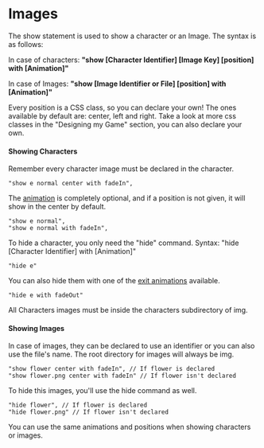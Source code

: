 # Images

The show statement is used to show a character or an Image. The syntax is as follows:

In case of characters: **"show \[Character Identifier\] \[Image Key\] \[position\] with \[Animation\]"**

In case of Images: **"show \[Image Identifier or File\] \[position\] with \[Animation\]"**

Every position is a CSS class, so you can declare your own! The ones available by default are: center, left and right. Take a look at more css classes in the "Designing my Game" section, you can also declare your own.

#### Showing Characters

Remember every character image must be declared in the character.

```
"show e normal center with fadeIn",
```

The [animation](https://daneden.github.io/animate.css/) is completely optional, and if a position is not given, it will show in the center by default.

```
"show e normal",
"show e normal with fadeIn",
```

To hide a character, you only need the "hide" command. Syntax: "hide \[Character Identifier\] with \[Animation\]"

```
"hide e"
```

You can also hide them with one of the [exit animations](https://daneden.github.io/animate.css/) available.

```
"hide e with fadeOut"
```

All Characters images must be inside the characters subdirectory of img.

#### Showing Images

In case of images, they can be declared to use an identifier or you can also use the file's name. The root directory for images will always be img.

```
"show flower center with fadeIn", // If flower is declared
"show flower.png center with fadeIn" // If flower isn't declared
```

To hide this images, you'll use the hide command as well.

```
"hide flower", // If flower is declared
"hide flower.png" // If flower isn't declared
```

You can use the same animations and positions when showing characters or images.

